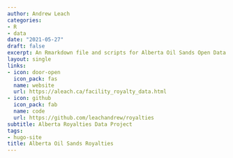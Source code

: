 ```yaml
---
author: Andrew Leach
categories:
- R
- data
date: "2021-05-27"
draft: false
excerpt: An Rmarkdown file and scripts for Alberta Oil Sands Open Data
layout: single
links:
- icon: door-open
  icon_pack: fas
  name: website
  url: https://aleach.ca/facility_royalty_data.html
- icon: github
  icon_pack: fab
  name: code
  url: https://github.com/leachandrew/royalties
subtitle: Alberta Royalties Data Project
tags:
- hugo-site
title: Alberta Oil Sands Royalties
---
```

